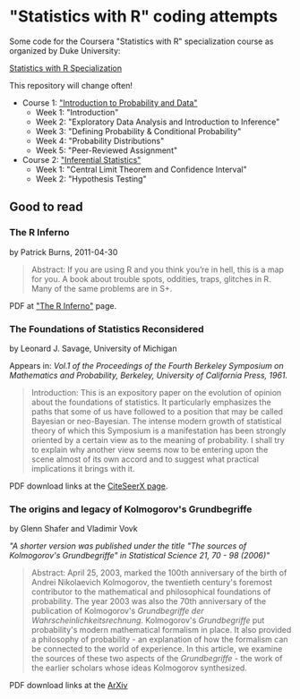 # "Statistics with R" coding attempts

Some code for the Coursera "Statistics with R" specialization course as organized by Duke University:

[Statistics with R Specialization](https://www.coursera.org/specializations/statistics)

This repository will change often!

- Course 1: ["Introduction to Probability and Data"](https://www.coursera.org/learn/probability-intro/)
   - Week 1: "Introduction"
   - Week 2: "Exploratory Data Analysis and Introduction to Inference"
   - Week 3: "Defining Probability & Conditional Probability"
   - Week 4: "Probability Distributions"
   - Week 5: "Peer-Reviewed Assignment"
- Course 2: ["Inferential Statistics"](https://www.coursera.org/learn/inferential-statistics-intro/)
   - Week 1: "Central Limit Theorem and Confidence Interval"
   - Week 2: "Hypothesis Testing"

## Good to read

### The R Inferno

by Patrick Burns, 2011-04-30

> Abstract: If you are using R and you think you’re in hell, this is a map for you. A book about trouble spots,
> oddities, traps, glitches in R.  Many of the same problems are in S+.

PDF at ["The R Inferno"](http://www.burns-stat.com/documents/books/the-r-inferno/) page.

### The Foundations of Statistics Reconsidered

by Leonard J. Savage, University of Michigan

Appears in: _Vol.1 of the Proceedings of the Fourth Berkeley Symposium on Mathematics and Probability, Berkeley, University of California Press, 1961._

> Introduction: This is an expository paper on the evolution of opinion about the foundations of statistics.
> It particularly emphasizes the paths that some of us have followed to a position that may be called
> Bayesian or neo-Bayesian.
> The intense modern growth of statistical theory of which this Symposium is a manifestation has been
> strongly oriented by a certain view as to the meaning of probability. I shall try to explain why another
> view seems now to be entering upon the scene almost of its own accord and to suggest what practical 
> implications it brings with it.

PDF download links at the [CiteSeerX page](https://citeseerx.ist.psu.edu/viewdoc/summary?doi=10.1.1.170.8812).

### The origins and legacy of Kolmogorov's Grundbegriffe

by Glenn Shafer and Vladimir Vovk

_"A shorter version was published under the title "The sources of Kolmogorov's Grundbegriffe" in
Statistical Science 21, 70 - 98 (2006)"_

> Abstract: April 25, 2003, marked the 100th anniversary of the birth of Andrei Nikolaevich Kolmogorov, the
> twentieth century's foremost contributor to the mathematical and philosophical foundations of probability. The year
> 2003 was also the 70th anniversary of the publication of Kolmogorov's _Grundbegriffe der Wahrscheinlichkeitsrechnung_.
> Kolmogorov's _Grundbegriffe_ put probability's modern mathematical formalism in place. It also provided a philosophy of
> probability - an explanation of how the formalism can be connected to the world of experience. In this article, we
> examine the sources of these two aspects of the _Grundbegriffe_ - the work of the earlier scholars whose ideas
> Kolmogorov synthesized. 

PDF download links at the [ArXiv](https://arxiv.org/abs/1802.06071)
